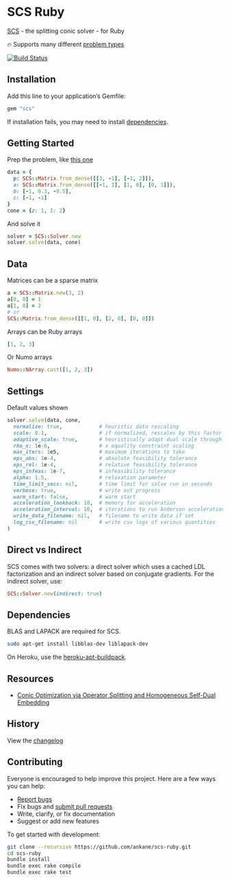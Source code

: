 # SCS Ruby

[SCS](https://github.com/cvxgrp/scs) - the splitting conic solver - for Ruby

:fire: Supports many different [problem types](https://www.cvxpy.org/tutorial/advanced/index.html#choosing-a-solver)

[![Build Status](https://github.com/ankane/scs-ruby/workflows/build/badge.svg?branch=master)](https://github.com/ankane/scs-ruby/actions)

## Installation

Add this line to your application’s Gemfile:

```ruby
gem "scs"
```

If installation fails, you may need to install [dependencies](#dependencies).

## Getting Started

Prep the problem, like [this one](https://www.cvxgrp.org/scs/examples/python/basic_qp.html)

```ruby
data = {
  p: SCS::Matrix.from_dense([[3, -1], [-1, 2]]),
  a: SCS::Matrix.from_dense([[-1, 1], [1, 0], [0, 1]]),
  b: [-1, 0.3, -0.5],
  c: [-1, -1]
}
cone = {z: 1, l: 2}
```

And solve it

```ruby
solver = SCS::Solver.new
solver.solve(data, cone)
```

## Data

Matrices can be a sparse matrix

```ruby
a = SCS::Matrix.new(3, 2)
a[0, 0] = 1
a[1, 0] = 2
# or
SCS::Matrix.from_dense([[1, 0], [2, 0], [0, 0]])
```

Arrays can be Ruby arrays

```ruby
[1, 2, 3]
```

Or Numo arrays

```ruby
Numo::NArray.cast([1, 2, 3])
```

## Settings

Default values shown

```ruby
solver.solve(data, cone,
  normalize: true,            # heuristic data rescaling
  scale: 0.1,                 # if normalized, rescales by this factor
  adaptive_scale: true,       # heuristically adapt dual scale through the solve
  rho_x: 1e-6,                # x equality constraint scaling
  max_iters: 1e5,             # maximum iterations to take
  eps_abs: 1e-4,              # absolute feasibility tolerance
  eps_rel: 1e-4,              # relative feasibility tolerance
  eps_infeas: 1e-7,           # infeasibility tolerance
  alpha: 1.5,                 # relaxation parameter
  time_limit_secs: nil,       # time limit for solve run in seconds
  verbose: true,              # write out progress
  warm_start: false,          # warm start
  acceleration_lookback: 10,  # memory for acceleration
  acceleration_interval: 10,  # iterations to run Anderson acceleration
  write_data_filename: nil,   # filename to write data if set
  log_csv_filename: nil       # write csv logs of various quantities
)
```

## Direct vs Indirect

SCS comes with two solvers: a direct solver which uses a cached LDL factorization and an indirect solver based on conjugate gradients. For the indirect solver, use:

```ruby
SCS::Solver.new(indirect: true)
```

## Dependencies

BLAS and LAPACK are required for SCS.

```sh
sudo apt-get install libblas-dev liblapack-dev
```

On Heroku, use the [heroku-apt-buildpack](https://github.com/heroku/heroku-buildpack-apt).

## Resources

- [Conic Optimization via Operator Splitting and Homogeneous Self-Dual Embedding](https://web.stanford.edu/~boyd/papers/scs.html)

## History

View the [changelog](https://github.com/ankane/scs-ruby/blob/master/CHANGELOG.md)

## Contributing

Everyone is encouraged to help improve this project. Here are a few ways you can help:

- [Report bugs](https://github.com/ankane/scs-ruby/issues)
- Fix bugs and [submit pull requests](https://github.com/ankane/scs-ruby/pulls)
- Write, clarify, or fix documentation
- Suggest or add new features

To get started with development:

```sh
git clone --recursive https://github.com/ankane/scs-ruby.git
cd scs-ruby
bundle install
bundle exec rake compile
bundle exec rake test
```
